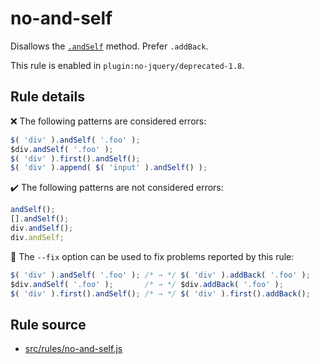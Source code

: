# no-and-self

Disallows the [`.andSelf`](https://api.jquery.com/andSelf/) method. Prefer `.addBack`.

This rule is enabled in `plugin:no-jquery/deprecated-1.8`.

## Rule details

❌ The following patterns are considered errors:
```js
$( 'div' ).andSelf( '.foo' );
$div.andSelf( '.foo' );
$( 'div' ).first().andSelf();
$( 'div' ).append( $( 'input' ).andSelf() );
```

✔️ The following patterns are not considered errors:
```js
andSelf();
[].andSelf();
div.andSelf();
div.andSelf;
```

🔧 The `--fix` option can be used to fix problems reported by this rule:
```js
$( 'div' ).andSelf( '.foo' ); /* → */ $( 'div' ).addBack( '.foo' );
$div.andSelf( '.foo' );       /* → */ $div.addBack( '.foo' );
$( 'div' ).first().andSelf(); /* → */ $( 'div' ).first().addBack();
```

## Rule source

* [src/rules/no-and-self.js](/src/rules/no-and-self.js)
